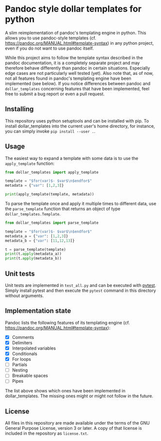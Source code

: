 # Pandoc style dollar templates for python

A slim reimplementation of pandoc's templating engine
in python. This allows you to use pandoc-style templates
(cf. <https://pandoc.org/MANUAL.html#template-syntax>) in any python
project, even if you do not want to use pandoc itself.

While this project aims to follow the template syntax described in
the pandoc documentation, it is a completely separate project and may
therefore behave differently than pandoc in certain situations. Especially
edge cases are not particularly well tested (yet). Also note that, as
of now, not all features found in pandoc's templating engine have been
implemented (see below). If you notice differences between pandoc and
`dollar_templates` concerning features that have been implemented,
feel free to submit a bug report or even a pull request.

## Installing

This repository uses python setuptools and can be installed with pip.
To install dollar_templates into the current user's home directory, for
instance, you can simply invoke `pip install --user .`.

## Usage

The easiest way to expand a template with some data is to use the
`apply_template` function:

```python
from dollar_templates import apply_template

template = "$for(var)$- $var$\n$endfor$"
metadata = {"var": [1,2,3]}

print(apply_template(template, metadata))
```

To parse the template once and apply it multiple times to different
data, use the `parse_template` function that returns an object of
type `dollar_templates.Template`.

```python
from dollar_templates import parse_template

template = "$for(var)$- $var$\n$endfor$"
metadata_a = {"var": [1,2,3]}
metadata_b = {"var": [11,12,13]}

t = parse_template(template)
print(t.apply(metadata_a))
print(t.apply(metadata_b))
```

## Unit tests

Unit tests are implemented in `test_all.py` and can be executed with
[pytest](https://pytest.org). Simply install pytest and then execute
the `pytest` command in this directory without arguments.

## Implementation state

Pandoc lists the following features of its templating engine
(cf. <https://pandoc.org/MANUAL.html#template-syntax>):

- [x] Comments
- [x] Delimiters
- [x] Interpolated variables
- [x] Conditionals
- [x] For loops
- [ ] Partials
- [ ] Nesting
- [ ] Breakable spaces
- [ ] Pipes

The list above shows which ones have been implemented in dollar_templates.
The missing ones might or might not follow in the future.

## License

All files in this repository are made available under the terms of the
GNU General Purpose License, version 3 or later. A copy of that license
is included in the repository as `license.txt`.
